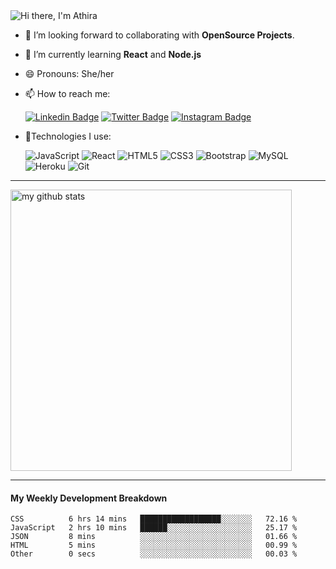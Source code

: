  
<img src="https://raw.githubusercontent.com/athiratj/athiratj/master/assets/athira-banner.png" alt="Hi there, I'm Athira" />

- 🔭 I’m looking forward to collaborating with **OpenSource Projects**.
- 🌱 I’m currently learning **React** and **Node.js**
- 😄 Pronouns: She/her
- 📫 How to reach me:<br>

     [![Linkedin Badge](https://img.shields.io/badge/-athiratj-blue?style=flat-square&logo=Linkedin&logoColor=white&link=https://www.linkedin.com/in/athiratj/)](https://www.linkedin.com/in/athiratj/) 
[![Twitter Badge](https://img.shields.io/badge/-@athira_tj-1ca0f1?style=flat-square&labelColor=1ca0f1&logo=twitter&logoColor=white&link=https://twitter.com/athira_tj)](https://twitter.com/athira_tj)
[![Instagram Badge](https://img.shields.io/badge/-@_athira_tj-purple?style=flat-square&logo=instagram&logoColor=white&link=https://instagram.com/_athira_tj/)](https://instagram.com/_athira_tj)
- 🔭Technologies I use:<br>

     ![JavaScript](https://img.shields.io/badge/-JavaScript-black?style=flat-square&logo=javascript)
![React](https://img.shields.io/badge/-React-black?style=flat-square&logo=react)
![HTML5](https://img.shields.io/badge/-HTML5-E34F26?style=flat-square&logo=html5&logoColor=white)
![CSS3](https://img.shields.io/badge/-CSS3-1572B6?style=flat-square&logo=css3)
![Bootstrap](https://img.shields.io/badge/-Bootstrap-563D7C?style=flat-square&logo=bootstrap)
![MySQL](https://img.shields.io/badge/-MySQL-black?style=flat-square&logo=mysql)
![Heroku](https://img.shields.io/badge/-Heroku-430098?style=flat-square&logo=heroku)
![Git](https://img.shields.io/badge/-Git-black?style=flat-square&logo=git)

-------

<img src="https://github-readme-stats.vercel.app/api?username=athiratj&show_icons=true&hide_border=true" alt="my github stats" width="450"/>

-------
#### My Weekly Development Breakdown

<!--START_SECTION:waka-->
```text
CSS          6 hrs 14 mins   ██████████████████░░░░░░░   72.16 % 
JavaScript   2 hrs 10 mins   ██████░░░░░░░░░░░░░░░░░░░   25.17 % 
JSON         8 mins          ░░░░░░░░░░░░░░░░░░░░░░░░░   01.66 % 
HTML         5 mins          ░░░░░░░░░░░░░░░░░░░░░░░░░   00.99 % 
Other        0 secs          ░░░░░░░░░░░░░░░░░░░░░░░░░   00.03 %
```
<!--END_SECTION:waka-->

